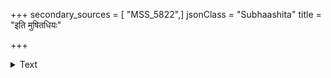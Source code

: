 +++
secondary_sources = [ "MSS_5822",]
jsonClass = "Subhaashita"
title = "इति मुषितधियः"

+++

<details><summary>Text</summary>

इति मुषितधियः श्रिया प्रयान्त्या रभसवशादविचिन्त्य दग्धभूपाः।  
बलभरबहुमानतः पतङ्ग- व्रतमुपयान्ति परप्रतापदीपे॥
</details>
